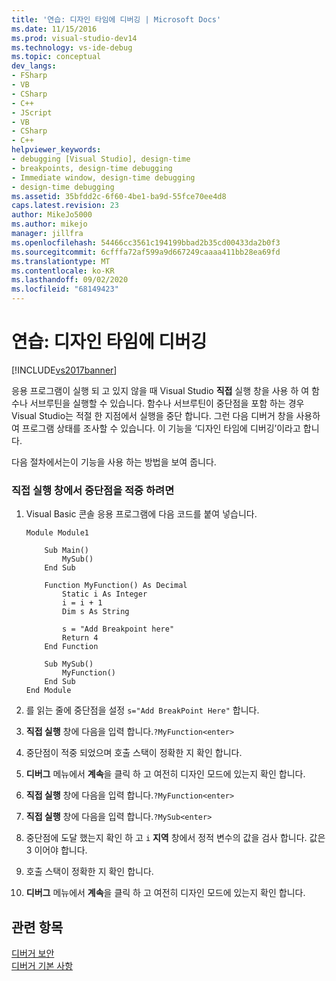```yaml
---
title: '연습: 디자인 타임에 디버깅 | Microsoft Docs'
ms.date: 11/15/2016
ms.prod: visual-studio-dev14
ms.technology: vs-ide-debug
ms.topic: conceptual
dev_langs:
- FSharp
- VB
- CSharp
- C++
- JScript
- VB
- CSharp
- C++
helpviewer_keywords:
- debugging [Visual Studio], design-time
- breakpoints, design-time debugging
- Immediate window, design-time debugging
- design-time debugging
ms.assetid: 35bfdd2c-6f60-4be1-ba9d-55fce70ee4d8
caps.latest.revision: 23
author: MikeJo5000
ms.author: mikejo
manager: jillfra
ms.openlocfilehash: 54466cc3561c194199bbad2b35cd00433da2b0f3
ms.sourcegitcommit: 6cfffa72af599a9d667249caaaa411bb28ea69fd
ms.translationtype: MT
ms.contentlocale: ko-KR
ms.lasthandoff: 09/02/2020
ms.locfileid: "68149423"
---
```

# <a name="walkthrough-debugging-at-design-time"></a>연습: 디자인 타임에 디버깅
[!INCLUDE[vs2017banner](../includes/vs2017banner.md)]

응용 프로그램이 실행 되 고 있지 않을 때 Visual Studio **직접** 실행 창을 사용 하 여 함수나 서브루틴을 실행할 수 있습니다. 함수나 서브루틴이 중단점을 포함 하는 경우 Visual Studio는 적절 한 지점에서 실행을 중단 합니다. 그런 다음 디버거 창을 사용하여 프로그램 상태를 조사할 수 있습니다. 이 기능을 ‘디자인 타임에 디버깅’이라고 합니다.  
  
 다음 절차에서는이 기능을 사용 하는 방법을 보여 줍니다.  
  
### <a name="to-hit-breakpoints-from-the-immediate-window"></a>직접 실행 창에서 중단점을 적중 하려면  
  
1. Visual Basic 콘솔 응용 프로그램에 다음 코드를 붙여 넣습니다.  
  
    ```  
    Module Module1  
  
        Sub Main()  
            MySub()  
        End Sub  
  
        Function MyFunction() As Decimal  
            Static i As Integer  
            i = i + 1  
            Dim s As String  
  
            s = "Add Breakpoint here"  
            Return 4  
        End Function  
  
        Sub MySub()  
            MyFunction()  
        End Sub  
    End Module  
    ```  
  
2. 를 읽는 줄에 중단점을 설정 `s="Add BreakPoint Here"` 합니다.  
  
3. **직접 실행** 창에 다음을 입력 합니다.`?MyFunction<enter>`  
  
4. 중단점이 적중 되었으며 호출 스택이 정확한 지 확인 합니다.  
  
5. **디버그** 메뉴에서 **계속**을 클릭 하 고 여전히 디자인 모드에 있는지 확인 합니다.  
  
6. **직접 실행** 창에 다음을 입력 합니다.`?MyFunction<enter>`  
  
7. **직접 실행** 창에 다음을 입력 합니다.`?MySub<enter>`  
  
8. 중단점에 도달 했는지 확인 하 고 `i` **지역** 창에서 정적 변수의 값을 검사 합니다. 값은 3 이어야 합니다.  
  
9. 호출 스택이 정확한 지 확인 합니다.  
  
10. **디버그** 메뉴에서 **계속**을 클릭 하 고 여전히 디자인 모드에 있는지 확인 합니다.  
  
## <a name="see-also"></a>관련 항목  
 [디버거 보안](../debugger/debugger-security.md)   
 [디버거 기본 사항](../debugger/debugger-basics.md)
